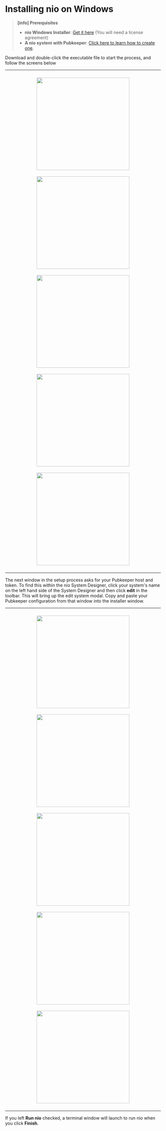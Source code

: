 # Installing nio on Windows

>**[info] Prerequisites**
>
>* **nio Windows Installer**: [Get it here](https://app.n.io/binaries/download) (You will need a license agreement)
>* **A nio system with Pubkeeper**: [Click here to learn how to create one](/running-nio/in-the-cloud.md).

Download and double-click the executable file to start the process, and follow the screens below

---

<center>
<img src="/img/installer/windows1.png" height="300" vspace="10" />
<img src="/img/installer/windows2.png" height="300" vspace="10" />
<img src="/img/installer/windows3.png" height="300" vspace="10" />
<img src="/img/installer/windows4.png" height="300" vspace="10" />
<img src="/img/installer/windows5.png" height="300" vspace="10" />
</center>

---

The next window in the setup process asks for your Pubkeeper host and token. To find this within the nio System Designer, click your system's name on the left hand side of the System Designer and then click **edit** in the toolbar. This will bring up the edit system modal. Copy and paste your Pubkeeper configuration from that window into the installer window.

---

<center>
<img src="/img/installer/windows6.png" height="300" vspace="10" />
<img src="/img/installer/windows7.png" height="300" vspace="10" />
<img src="/img/installer/windows8.png" height="300" vspace="10" />
<img src="/img/installer/windows9.png" height="300" vspace="10" />
<img src="/img/installer/windows10.png" height="300" vspace="10" />
</center>

---

If you left **Run nio** checked, a terminal window will launch to run nio when you click **Finish**.
